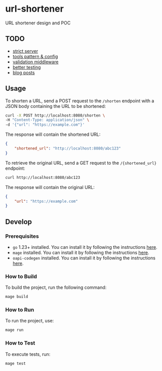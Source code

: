 # url-shortener

URL shortener design and POC

## TODO

- [strict server](https://github.com/oapi-codegen/oapi-codegen?tab=readme-ov-file#strict-server)
- [tools pattern & config](https://github.com/oapi-codegen/oapi-codegen?tab=readme-ov-file#install)
- [validation middleware](https://github.com/oapi-codegen/oapi-codegen?tab=readme-ov-file#requestresponse-validation-middleware)
- [better testing](https://gitlab.com/jamietanna/httptest-openapi/)
- [blog posts](https://github.com/oapi-codegen/oapi-codegen?tab=readme-ov-file#blog-posts)

## Usage

To shorten a URL, send a POST request to the `/shorten` endpoint
with a JSON body containing the URL to be shortened:

```sh
curl -X POST http://localhost:8080/shorten \
-H "Content-Type: application/json" \
-d '{"url": "https://example.com"}'
```

The response will contain the shortened URL:

```json
{
    "shortened_url": "http://localhost:8080/abc123"
}
```

To retrieve the original URL, send a GET request to the `/{shortened_url}` endpoint:

```sh
curl http://localhost:8080/abc123
```

The response will contain the original URL:

```json
{
    "url": "https://example.com"
}
```

## Develop

### Prerequisites

- `go` 1.23+ installed. You can install it by following the instructions [here](https://golang.org/dl/).
- `mage` installed. You can install it by following the instructions [here](https://magefile.org/).
- `oapi-codegen` installed. You can install it by following the instructions [here](https://github.com/deepmap/oapi-codegen).

### How to Build

To build the project, run the following command:

```sh
mage build
```

### How to Run

To run the project, use:

```sh
mage run
```

### How to Test

To execute tests, run:

```sh
mage test
```
